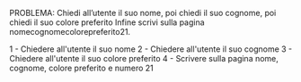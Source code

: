 PROBLEMA: Chiedi all’utente il suo nome, poi chiedi il suo cognome, poi chiedi il suo colore preferito Infine scrivi sulla pagina nomecognomecolorepreferito21.

1 - Chiedere all'utente il suo nome
2 - Chiedere all'utente il suo cognome
3 - Chiedere all'utente il suo colore preferito
4 - Scrivere sulla pagina nome, cognome, colore preferito e numero 21